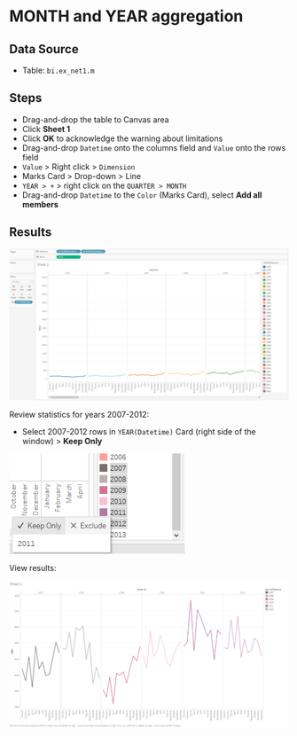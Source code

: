 # MONTH and YEAR aggregation

## Data Source

* Table: `bi.ex_net1.m`

## Steps

* Drag-and-drop the table to Canvas area
* Click **Sheet 1**
* Click **OK** to acknowledge the warning about limitations
* Drag-and-drop `Datetime` onto the columns field and `Value` onto the rows field
* `Value` > Right click > `Dimension`
* Marks Card > Drop-down > Line
* `YEAR > +` > right click on the `QUARTER > MONTH`
* Drag-and-drop `Datetime` to the `Color` (Marks Card), select **Add all members**

## Results

![](../images/month_and_year.png)

Review statistics for years 2007-2012:

* Select 2007-2012 rows in `YEAR(Datetime)` Card (right side of the window) > **Keep Only**

![](../images/2007-2012.png)

View results:

![](../images/Sheet_1.png)
